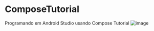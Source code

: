 # ComposeTutorial
Programando em Android Studio usando Compose Tutorial 
![image](https://user-images.githubusercontent.com/99426704/200895576-8dd3c69d-45bb-43d8-bfce-21bb9cb66a27.png)
